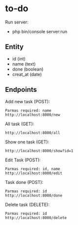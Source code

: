 # to-do
Run server:
- php bin/console server:run

## Entity
- id (int)
- name (text)
- done (boolean)
- creat_at (date)

## Endpoints

Add new task (POST):
```console
Parmas required: name
http://localhost:8000/new
```

All task (GET):
```console
http://localhost:8000/all
```

Show one task (GET):
```console
http://localhost:8000/show?id=1
```

Edit Task (POST):
```console
Parmas required: id, name
http://localhost:8000/edit
```

 Task done (POST):
```console
Parmas required: id
http://localhost:8000/done
```


 Delete task (DELETE):
```console
Parmas required: id
http://localhost:8000/delete
```
